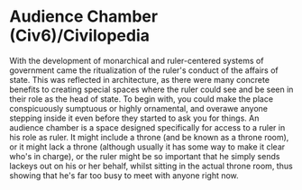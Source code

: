 # Audience Chamber (Civ6)/Civilopedia

With the development of monarchical and ruler-centered systems of government came the ritualization of the ruler's conduct of the affairs of state. This was reflected in architecture, as there were many concrete benefits to creating special spaces where the ruler could see and be seen in their role as the head of state. To begin with, you could make the place conspicuously sumptuous or highly ornamental, and overawe anyone stepping inside it even before they started to ask you for things.
An audience chamber is a space designed specifically for access to a ruler in his role as ruler. It might include a throne (and be known as a throne room), or it might lack a throne (although usually it has some way to make it clear who's in charge), or the ruler might be so important that he simply sends lackeys out on his or her behalf, whilst sitting in the actual throne room, thus showing that he's far too busy to meet with anyone right now.